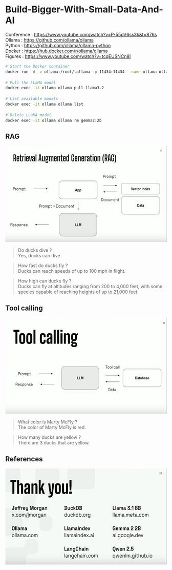 # Build-Bigger-With-Small-Data-And-AI

Conference : https://www.youtube.com/watch?v=P-55pV6ss3k&t=876s     
Ollama : https://github.com/ollama/ollama       
Python : https://github.com/ollama/ollama-python        
Docker : https://hub.docker.com/r/ollama/ollama     
Figures : https://www.youtube.com/watch?v=tcqEUSNCn8I

```bash
# Start the Docker container
docker run -d -v ollama:/root/.ollama -p 11434:11434 --name ollama ollama/ollama

# Pull the LLaMA model
docker exec -it ollama ollama pull llama3.2

# List available models
docker exec -it ollama ollama list

# Delete LLaMA model
docker exec -it ollama ollama rm gemma2:2b 
```

## RAG
<p align="center">
    <img src="figures/rag.png" alt="drawing" width="600" height="300"/>
</p>

> Do ducks dive ?  
Yes, ducks can dive. 

> How fast do ducks fly ?  
Ducks can reach speeds of up to 100 mph in flight.

> How high can ducks fly ?  
Ducks can fly at altitudes ranging from 200 to 4,000 feet, with some species capable of reaching heights of up to 21,000 feet.

## Tool calling
<p align="center">
    <img src="figures/tool-calling.png" alt="drawing" width="600" height="300"/>
</p>

> What color is Marty McFly ?    
The color of Marty McFly is red.  

> How many ducks are yellow ?  
There are 3 ducks that are yellow.

## References
<p align="center">
    <img src="figures/references.png" alt="drawing" width="600" height="300"/>
</p>
